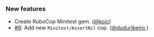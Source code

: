 ### New features

* Create RuboCop Minitest gem. ([@koic][])
* [#6](https://github.com/rubocop/rubocop-minitest/pull/6): Add new `Minitest/AssertNil` cop. ([@duduribeiro ][])

[@koic]: https://github.com/koic
[@duduribeiro]: https://github.com/duduribeiro
